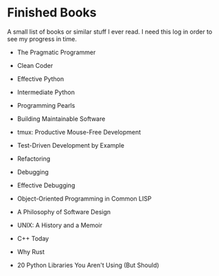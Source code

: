 Finished Books
==============

A small list of books or similar stuff I ever read.
I need this log in order to see my progress in time.


 - The Pragmatic Programmer
 - Clean Coder
 - Effective Python
 - Intermediate Python
 - Programming Pearls
 - Building Maintainable Software
 - tmux: Productive Mouse-Free Development
 - Test-Driven Development by Example
 - Refactoring
 - Debugging
 - Effective Debugging
 - Object-Oriented Programming in Common LISP
 - A Philosophy of Software Design
 - UNIX: A History and a Memoir

 - C++ Today
 - Why Rust
 - 20 Python Libraries You Aren't Using (But Should)
